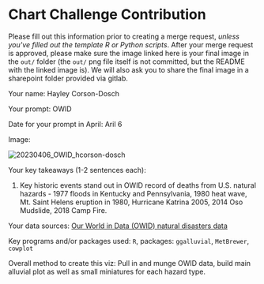 # Chart Challenge Contribution

Please fill out this information prior to creating a merge request, *unless you've filled out the template R or Python scripts*. After your merge request is approved, please make sure the image linked here is your final image in the `out/` folder (the `out/` png file itself is not committed, but the README with the linked image is). We will also ask you to share the final image in a sharepoint folder provided via gitlab.

Your name: Hayley Corson-Dosch

Your prompt: OWID

Date for your prompt in April: Aril 6

Image: 

![20230406_OWID_hcorson-dosch](https://github.com/DOI-USGS/vizlab-chart-challenge-23/assets/54007288/0c6e5cab-d2ba-4fd4-b916-340a6a2ca39e)

Your key takeaways (1-2 sentences each):

1. Key historic events stand out in OWID record of deaths from U.S. natural hazards - 1977 floods in Kentucky and Pennsylvania, 1980 heat wave, Mt. Saint Helens eruption in 1980, Hurricane Katrina 2005, 2014 Oso Mudslide, 2018 Camp Fire. 

Your data sources: [Our World in Data (OWID) natural disasters data](https://ourworldindata.org/natural-disasters)

Key programs and/or packages used: `R`, packages: `ggalluvial`, `MetBrewer`, `cowplot`

Overall method to create this viz: Pull in and munge OWID data, build main alluvial plot as well as small miniatures for each hazard type. 
